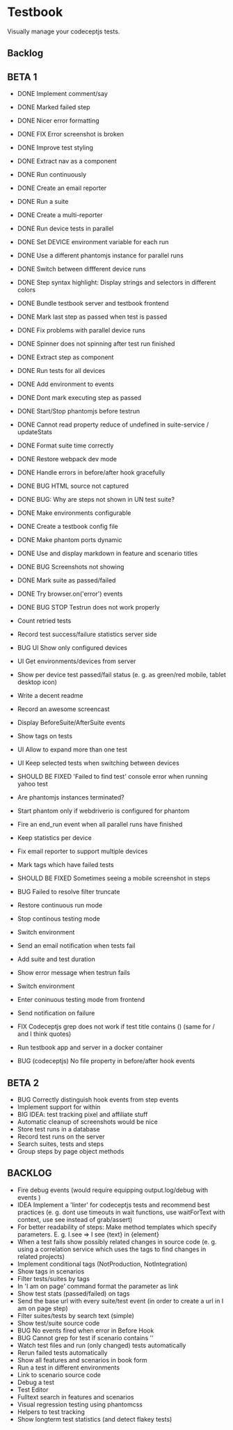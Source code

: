 Testbook
=========

Visually manage your codeceptjs tests.

## Backlog

## BETA 1

- DONE Implement comment/say
- DONE Marked failed step
- DONE Nicer error formatting
- DONE FIX Error screenshot is broken
- DONE Improve test styling
- DONE Extract nav as a component
- DONE Run continuously
- DONE Create an email reporter
- DONE Run a suite
- DONE Create a multi-reporter
- DONE Run device tests in parallel
- DONE Set DEVICE environment variable for each run
- DONE Use a different phantomjs instance for parallel runs
- DONE Switch between diffferent device runs
- DONE Step syntax highlight: Display strings and selectors in different colors
- DONE Bundle testbook server and testbook frontend
- DONE Mark last step as passed when test is passed
- DONE Fix problems with parallel device runs
- DONE Spinner does not spinning after test run finished
- DONE Extract step as component
- DONE Run tests for all devices
- DONE Add environment to events
- DONE Dont mark executing step as passed
- DONE Start/Stop phantomjs before testrun
- DONE Cannot read property reduce of undefined in suite-service / updateStats
- DONE Format suite time correctly
- DONE Restore webpack dev mode
- DONE Handle errors in before/after hook gracefully
- DONE BUG HTML source not captured
- DONE BUG: Why are steps not shown in UN test suite?
- DONE Make environments configurable
- DONE Create a testbook config file
- DONE Make phantom ports dynamic
- DONE Use and display markdown in feature and scenario titles
- DONE BUG Screenshots not showing
- DONE Mark suite as passed/failed
- DONE Try browser.on('error') events

- DONE BUG STOP Testrun does not work properly
- Count retried tests
- Record test success/failure statistics server side
- BUG UI Show only configured devices
- UI Get environments/devices from server
- Show per device test passed/fail status (e. g. as green/red mobile, tablet desktop icon)
- Write a decent readme
- Record an awesome screencast
- Display BeforeSuite/AfterSuite events
- Show tags on tests
- UI Allow to expand more than one test
- UI Keep selected tests when switching between devices
- SHOULD BE FIXED 'Failed to find test' console error when running yahoo test
- Are phantomjs instances terminated?
- Start phantom only if webdriverio is configured for phantom
- Fire an end_run event when all parallel runs have finished
- Keep statistics per device
- Fix email reporter to support multiple devices
- Mark tags which have failed tests
- SHOULD BE FIXED Sometimes seeing a mobile screenshot in steps
- BUG Failed to resolve filter truncate
- Restore continuous run mode
- Stop continous testing mode
- Switch environment
- Send an email notification when tests fail
- Add suite and test duration
- Show error message when testrun fails
- Switch environment
- Enter coninuous testing mode from frontend
- Send notification on failure
- FIX Codeceptjs grep does not work if test title contains () (same for / and I think quotes)
- Run testbook app and server in a docker container
- BUG (codeceptjs) No file property in before/after hook events


## BETA 2

- BUG Correctly distinguish hook events from step events
- Implement support for within
- BIG IDEA: test tracking pixel and affiliate stuff
- Automatic cleanup of screenshots would be nice
- Store test runs in a database
- Record test runs on the server
- Search suites, tests and steps
- Group steps by page object methods

## BACKLOG
- Fire debug events (would require equipping output.log/debug with events )
- IDEA Implement a 'linter' for codeceptjs tests and recommend best practices (e. g. dont use timeouts in wait functions, use waitForText with context, use see instead of grab/assert)
- For better readability of steps: Make method templates which specify parameters. E. g. I.see => I see {text} in {element}
- When a test fails show possibly related changes in source code (e. g. using a correlation service which uses the tags to find changes in related projects)
- Implement conditional tags (NotProduction, NotIntegration)
- Show tags in scenarios
- Filter tests/suites by tags
- In 'I am on page' command format the parameter as link
- Show test stats (passed/failed) on tags
- Send the base url with every suite/test event (in order to create a url in I am on page step)
- Filter suites/tests by search text (simple)
- Show test/suite source code
- BUG No events fired when error in Before Hook
- BUG Cannot grep for test if scenario contains ''
- Watch test files and run (only changed) tests automatically
- Rerun failed tests automatically
- Show all features and scenarios in book form
- Run a test in different environments
- Link to scenario source code
- Debug a test
- Test Editor
- Fulltext search in features and scenarios
- Visual regression testing using phantomcss
- Helpers to test tracking
- Show longterm test statistics (and detect flakey tests)
